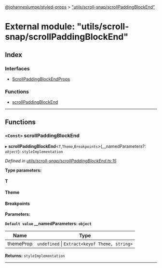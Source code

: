 [@johanneslumpe/styled-props](../README.md) > ["utils/scroll-snap/scrollPaddingBlockEnd"](../modules/_utils_scroll_snap_scrollpaddingblockend_.md)

# External module: "utils/scroll-snap/scrollPaddingBlockEnd"

## Index

### Interfaces

* [ScrollPaddingBlockEndProps](../interfaces/_utils_scroll_snap_scrollpaddingblockend_.scrollpaddingblockendprops.md)

### Functions

* [scrollPaddingBlockEnd](_utils_scroll_snap_scrollpaddingblockend_.md#scrollpaddingblockend)

---

## Functions

<a id="scrollpaddingblockend"></a>

### `<Const>` scrollPaddingBlockEnd

▸ **scrollPaddingBlockEnd**<`T`,`Theme`,`Breakpoints`>(__namedParameters?: *`object`*): `styleImplementation`

*Defined in [utils/scroll-snap/scrollPaddingBlockEnd.ts:15](https://github.com/johanneslumpe/styled-props/blob/8e709f1/src/utils/scroll-snap/scrollPaddingBlockEnd.ts#L15)*

**Type parameters:**

#### T 
#### Theme 
#### Breakpoints 
**Parameters:**

**`Default value` __namedParameters: `object`**

| Name | Type |
| ------ | ------ |
| themeProp | `undefined` \| `Extract<keyof Theme, string>` |

**Returns:** `styleImplementation`

___

